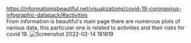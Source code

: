 https://informationisbeautiful.net/visualizations/covid-19-coronavirus-infographic-datapack/#activities </br>
From information is beautiful's main page there are numerous plots of various data, this particular one is related to activities and their risks for covid 19. 
![Screenshot 2022-02-14 181819](https://user-images.githubusercontent.com/15680552/153963144-ff9674ab-62ce-4e32-9738-4c96084eb6f6.png)
